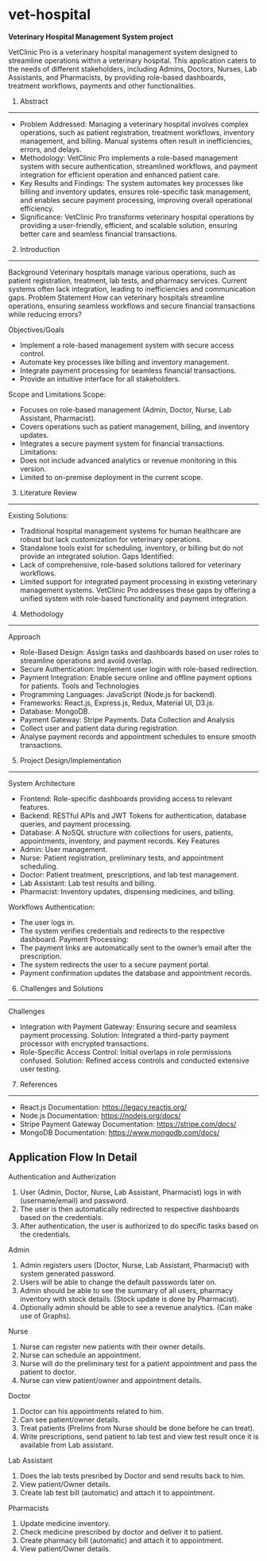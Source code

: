 # vet-hospital
**Veterinary Hospital Management System project**

VetClinic Pro is a veterinary hospital management system designed to streamline operations within a veterinary hospital. This application caters to the needs of different stakeholders, including Admins, Doctors, Nurses, Lab Assistants, and Pharmacists, by providing role-based dashboards, treatment workflows, payments and other functionalities.

1. Abstract
-----------
- Problem Addressed: Managing a veterinary hospital involves complex operations, such as patient registration, treatment workflows, inventory management, and billing. Manual systems often result in inefficiencies, errors, and delays.
- Methodology: VetClinic Pro implements a role-based management system with secure authentication, streamlined workflows, and payment integration for efficient operation and enhanced patient care.
- Key Results and Findings: The system automates key processes like billing and inventory updates, ensures role-specific task management, and enables secure payment processing, improving overall operational efficiency.
- Significance: VetClinic Pro transforms veterinary hospital operations by providing a user-friendly, efficient, and scalable solution, ensuring better care and seamless financial transactions.

2. Introduction
---------------
Background
Veterinary hospitals manage various operations, such as patient registration, treatment, lab tests, and pharmacy services. Current systems often lack integration, leading to inefficiencies and communication gaps.
Problem Statement
How can veterinary hospitals streamline operations, ensuring seamless workflows and secure financial transactions while reducing errors?

Objectives/Goals
* Implement a role-based management system with secure access control.
* Automate key processes like billing and inventory management.
* Integrate payment processing for seamless financial transactions.
* Provide an intuitive interface for all stakeholders.

Scope and Limitations
Scope:
* Focuses on role-based management (Admin, Doctor, Nurse, Lab Assistant, Pharmacist).
* Covers operations such as patient management, billing, and inventory updates.
* Integrates a secure payment system for financial transactions.
Limitations:
* Does not include advanced analytics or revenue monitoring in this version.
* Limited to on-premise deployment in the current scope.

3. Literature Review
--------------------
Existing Solutions:
* Traditional hospital management systems for human healthcare are robust but lack customization for veterinary operations.
* Standalone tools exist for scheduling, inventory, or billing but do not provide an integrated solution.
Gaps Identified:
* Lack of comprehensive, role-based solutions tailored for veterinary workflows.
* Limited support for integrated payment processing in existing veterinary management systems.
VetClinic Pro addresses these gaps by offering a unified system with role-based functionality and payment integration.

4. Methodology
--------------
Approach
* Role-Based Design: Assign tasks and dashboards based on user roles to streamline operations and avoid overlap.
* Secure Authentication: Implement user login with role-based redirection.
* Payment Integration: Enable secure online and offline payment options for patients.
Tools and Technologies
* Programming Languages: JavaScript (Node.js for backend).
* Frameworks: React.js, Express.js, Redux, Material UI, D3.js.
* Database: MongoDB.
* Payment Gateway: Stripe Payments.
Data Collection and Analysis
* Collect user and patient data during registration.
* Analyse payment records and appointment schedules to ensure smooth transactions.

5. Project Design/Implementation
--------------------------------
System Architecture
* Frontend: Role-specific dashboards providing access to relevant features.
* Backend: RESTful APIs and JWT Tokens for authentication, database queries, and payment processing.
* Database: A NoSQL structure with collections for users, patients, appointments, inventory, and payment records.
Key Features
* Admin: User management.
* Nurse: Patient registration, preliminary tests, and appointment scheduling.
* Doctor: Patient treatment, prescriptions, and lab test management.
* Lab Assistant: Lab test results and billing.
* Pharmacist: Inventory updates, dispensing medicines, and billing.

Workflows
Authentication:
* The user logs in.
* The system verifies credentials and redirects to the respective dashboard.
Payment Processing:
* The payment links are automatically sent to the owner’s email after the prescription.
* The system redirects the user to a secure payment portal.
* Payment confirmation updates the database and appointment records.

6. Challenges and Solutions
---------------------------
Challenges
* Integration with Payment Gateway: Ensuring secure and seamless payment processing.
    Solution: Integrated a third-party payment processor with encrypted transactions.
* Role-Specific Access Control: Initial overlaps in role permissions confused.
    Solution: Refined access controls and conducted extensive user testing.

7. References
-------------
* React.js Documentation: https://legacy.reactjs.org/
* Node.js Documentation: https://nodejs.org/docs/
* Stripe Payment Gateway Documentation: https://stripe.com/docs/
* MongoDB Documentation: https://www.mongodb.com/docs/


Application Flow In Detail
---------------------------

Authentication and Autherization

1) User (Admin, Doctor, Nurse, Lab Assistant, Pharmacist) logs in with (username/email) and password.
2) The user is then automatically redirected to respective dashboards based on the credentials.
3) After authentication, the user is authorized to do specific tasks based on the credentials.

Admin

1) Admin registers users (Doctor, Nurse, Lab Assistant, Pharmacist) with system generated password.
2) Users will be able to change the default passwords later on.
3) Admin should be able to see the summary of all users, pharmacy inventory with stock details. (Stock update is done by Pharmacist).
4) Optionally admin should be able to see a revenue analytics. (Can make use of Graphs).

Nurse 

1) Nurse can register new patients with their owner details.
2) Nurse can schedule an appointment.
3) Nurse will do the preliminary test for a patient appointment and pass the patient to doctor.
4) Nurse can view patient/owner and appointment details.

Doctor

1) Doctor can his appointments related to him.
2) Can see patient/owner details.
3) Treat patients (Prelims from Nurse should be done before he can treat).
4) Write prescriptions, send patient to lab test and view test result once it is available from Lab assistant.

Lab Assistant

1) Does the lab tests presribed by Doctor and send results back to him.
2) View patient/Owner details.
3) Create lab test bill (automatic) and attach it to appointment. 

Pharmacists

1) Update medicine inventory.
2) Check medicine prescribed by doctor and deliver it to patient.
3) Create pharmacy bill (automatic) and attach it to appointment.
4) View patient/Owner details.
